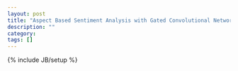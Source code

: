 ```yaml
---
layout: post
title: "Aspect Based Sentiment Analysis with Gated Convolutional Networks"
description: ""
category: 
tags: []
---
```

{% include JB/setup %}

